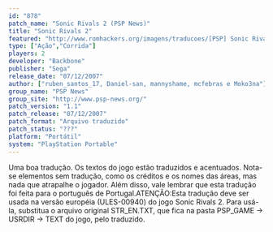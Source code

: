 ```yaml
---
id: "878"
patch_name: "Sonic Rivals 2 (PSP News)"
title: "Sonic Rivals 2"
featured: "http://www.romhackers.org/imagens/traducoes/[PSP] Sonic Rivals 2 - PSP News - 1.jpg"
type: ["Ação","Corrida"]
players: 2
developer: "Backbone"
publisher: "Sega"
release_date: "07/12/2007"
author: ["ruben_santos_17, Daniel-san, mannyshame, mcfebras e Moko3na"]
group_name: "PSP News"
group_site: "http://www.psp-news.org/"
patch_version: "1.1"
patch_release: "07/12/2007"
patch_format: "Arquivo traduzido"
patch_status: "???"
platform: "Portátil"
system: "PlayStation Portable"
---
```


Uma boa tradução. Os textos do jogo estão traduzidos e acentuados. Nota-se elementos sem tradução, como os créditos e os nomes das áreas, mas nada que atrapalhe o jogador. Além disso, vale lembrar que esta tradução foi feita para o português de Portugal.ATENÇÃO:Esta tradução deve ser usada na versão européia (ULES-00940) do jogo Sonic Rivals 2. Para usá-la, substitua o arquivo original STR_EN.TXT, que fica na pasta PSP_GAME -> USRDIR -> TEXT do jogo, pelo traduzido.